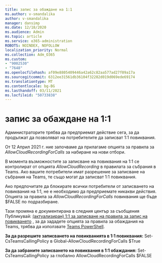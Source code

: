 ```yaml
---
title: запис за обаждане на 1:1
ms.author: v-smandalika
author: v-smandalika
manager: dansimp
ms.date: 12/18/2020
ms.audience: Admin
ms.topic: article
ms.service: o365-administration
ROBOTS: NOINDEX, NOFOLLOW
localization_priority: Normal
ms.collection: Adm_O365
ms.custom:
- "9002530"
- "7648"
ms.openlocfilehash: af09e8805409446a42a62c82aa577ad27f09a17a
ms.sourcegitcommit: 6312ee31561db36104f32282d019d069ede69174
ms.translationtype: MT
ms.contentlocale: bg-BG
ms.lasthandoff: 03/11/2021
ms.locfileid: "50733838"
---
```

# <a name="11-call-recording"></a>запис за обаждане на 1:1

Администраторите трябва да предприемат действие сега, за да продължат да позволяват на потребителите да записват 1:1 повиквания.
 
От 12 Април 2021 г. ние започваме да прилагаме опцията за правила за *AllowCloudRecordingForCalls* за набиране на нови отбори. 

В момента възможностите за записване на повиквания на 1:1 се контролират от опцията *AllowCloudRecording* в правилата за събрания в Teams. Ако вашите потребители имат разрешение за записване на събрания на Teams, те също могат да записват 1:1 повиквания.

Ако предпочитате да блокирате всички потребители от записването на повиквания на 1:1, не е необходимо да предприемате никакви действия. Опцията за правила за *AllowCloudRecordingForCalls* повиквания ще бъде $FALSE по подразбиране.

Тази промяна е документирана в следния център за съобщения Публикувай: [(актуализиран) 1:1 за записване на правила за запис на повикването](https://portal.microsoft.com/Adminportal/Home?ref=MessageCenter/:/messages/MC238796) , за да зададете опцията за правила за обаждания на Teams, трябва да използвате [Teams PowerShell](https://docs.microsoft.com/microsoftteams/teams-powershell-install).

**За да разрешите записването на повикванията в 1:1 повиквания:** Set-CsTeamsCallingPolicy в Global-AllowCloudRecordingForCalls $True

**За да забраните записването на повиквания в 1:1 обаждания:** Set-CsTeamsCallingPolicy за глобално AllowCloudRecordingForCalls $FALSE

